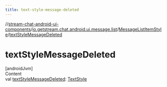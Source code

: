 ```yaml
---
title: text-style-message-deleted
---
```

//[stream-chat-android-ui-components](../../../index.md)/[io.getstream.chat.android.ui.message.list](../index.md)/[MessageListItemStyle](index.md)/[textStyleMessageDeleted](textStyleMessageDeleted.md)



# textStyleMessageDeleted  
[androidJvm]  
Content  
val [textStyleMessageDeleted](textStyleMessageDeleted.md): [TextStyle](../../io.getstream.chat.android.ui.common.style/TextStyle/index.md)  



